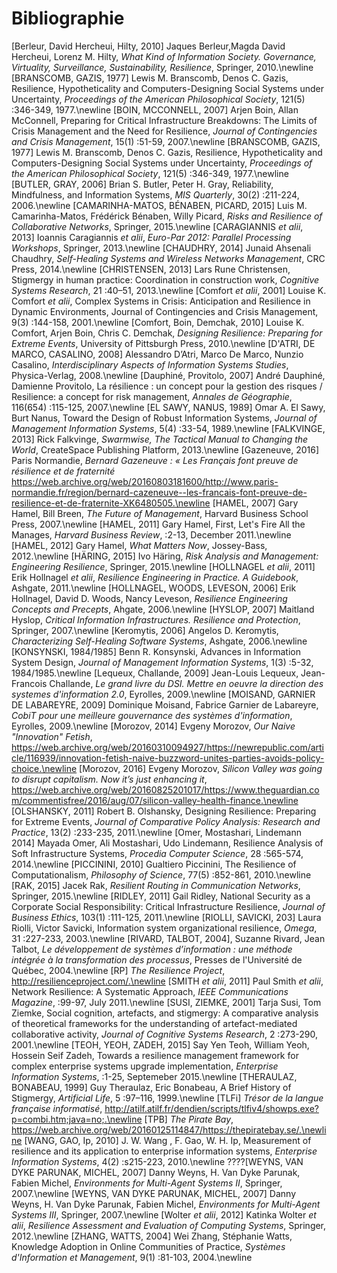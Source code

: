 # Bibliographie

[Berleur, David Hercheui, Hilty, 2010] Jaques Berleur,Magda David Hercheui, Lorenz M. Hilty, *What Kind of Information Society. Governance, Virtuality, Surveillance, Sustainability, Resilience*, Springer, 2010.\newline
[BRANSCOMB, GAZIS, 1977] Lewis M. Branscomb, Denos C. Gazis, Resilience, Hypotheticality and Computers-Designing Social Systems under Uncertainty, *Proceedings of the American Philosophical Society*, 121(5) :346-349, 1977.\newline
[BOIN, MCCONNELL, 2007] Arjen Boin, Allan McConnell, Preparing for Critical Infrastructure Breakdowns: The Limits of Crisis Management and the Need for Resilience, *Journal of Contingencies and Crisis Management*, 15(1) :51-59, 2007.\newline
[BRANSCOMB, GAZIS, 1977] Lewis M. Branscomb, Denos C. Gazis, Resilience, Hypotheticality and Computers-Designing Social Systems under Uncertainty, *Proceedings of the American Philosophical Society*, 121(5) :346-349, 1977.\newline
[BUTLER, GRAY, 2006] Brian S. Butler, Peter H. Gray, Reliability, Mindfulness, and Information Systems, *MIS Quarterly*, 30(2) :211-224, 2006.\newline
[CAMARINHA-MATOS, BÉNABEN, PICARD, 2015] Luis M. Camarinha-Matos, Frédérick Bénaben, Willy Picard, *Risks and Resilience of Collaborative Networks*, Springer, 2015.\newline
[CARAGIANNIS *et alii*, 2013] Ioannis Caragiannis *et alii*, *Euro-Par 2012: Parallel Processing Workshops*, Springer, 2013.\newline
[CHAUDHRY, 2014] Junaid Ahsenali Chaudhry, *Self-Healing Systems and Wireless Networks Management*, CRC Press, 2014.\newline
[CHRISTENSEN, 2013] Lars Rune Christensen, Stigmergy in human practice: Coordination in construction work, *Cognitive Systems Research*, 21 :40–51, 2013.\newline
[Comfort *et alii*, 2001] Louise K. Comfort *et alii*, Complex Systems in Crisis: Anticipation and Resilience in Dynamic Environments, Journal of Contingencies and Crisis Management, 9(3) :144-158, 2001.\newline
[Comfort, Boin, Demchak, 2010] Louise K. Comfort, Arjen Boin, Chris C. Demchak, *Designing Resilience: Preparing for Extreme Events*, University of Pittsburgh Press, 2010.\newline
[D'ATRI, DE MARCO, CASALINO, 2008] Alessandro D’Atri, Marco De Marco, Nunzio Casalino, *Interdisciplinary Aspects of Information Systems Studies*, Physica-Verlag, 2008.\newline
[Dauphiné, Provitolo, 2007] André Dauphiné, Damienne Provitolo, La résilience : un concept pour la gestion des risques / Resilience: a concept for risk management, *Annales de Géographie*, 116(654) :115-125, 2007.\newline
[EL SAWY, NANUS, 1989] Omar A. El Sawy, Burt Nanus, Toward the Design of Robust Information Systems, *Journal of Management Information Systems*, 5(4) :33-54, 1989.\newline
[FALKVINGE, 2013] Rick Falkvinge, *Swarmwise, The Tactical Manual to Changing the World*, CreateSpace Publishing Platform, 2013.\newline
[Gazeneuve, 2016] Paris Normandie, *Bernard Gazeneuve : « Les Français font preuve de résilience et de fraternité* https://web.archive.org/web/20160803181600/http://www.paris-normandie.fr/region/bernard-cazeneuve--les-francais-font-preuve-de-resilience-et-de-fraternite-XK6480505.\newline
[HAMEL, 2007] Gary Hamel, Bill Breen, *The Future of Management*, Harvard Business School Press, 2007.\newline
[HAMEL, 2011] Gary Hamel, First, Let's Fire All the Manages, *Harvard Business Review*, :2-13, December 2011.\newline
[HAMEL, 2012] Gary Hamel, *What Matters Now*, Jossey-Bass, 2012.\newline
[HÄRING, 2015] Ivo Häring, *Risk Analysis and Management: Engineering Resilience*, Springer, 2015.\newline
[HOLLNAGEL *et alii*, 2011] Erik Hollnagel *et alii*, *Resilience Engineering in Practice. A Guidebook*, Ashgate, 2011.\newline
[HOLLNAGEL, WOODS, LEVESON, 2006] Erik Hollnagel, David D. Woods, Nancy Leveson, *Resilience Engineering Concepts and Precepts*, Ahgate, 2006.\newline
[HYSLOP, 2007] Maitland Hyslop, *Critical Information Infrastructures. Resilience and Protection*, Springer, 2007.\newline
[Keromytis, 2006] Angelos D. Keromytis, *Characterizing Self-Healing Software Systems*, Ashgate, 2006.\newline
[KONSYNSKI, 1984/1985] Benn R. Konsynski, Advances in Information System Design, *Journal of Management Information Systems*, 1(3) :5-32, 1984/1985.\newline
[Lequeux, Challande, 2009] Jean-Louis Lequeux, Jean-Francois Challande, *Le grand livre du DSI. Mettre en oeuvre la direction des systemes d'information 2.0*, Eyrolles, 2009.\newline
[MOISAND, GARNIER DE LABAREYRE, 2009] Dominique Moisand, Fabrice Garnier de Labareyre, *CobiT pour une meilleure gouvernance des systèmes d'information*, Eyrolles, 2009.\newline
[Morozov, 2014] Evgeny Morozov, *Our Naive "Innovation" Fetish*, https://web.archive.org/web/20160310094927/https://newrepublic.com/article/116939/innovation-fetish-naive-buzzword-unites-parties-avoids-policy-choice.\newline
[Morozov, 2016] Evgeny Morozov, *Silicon Valley was going to disrupt capitalism. Now it’s just enhancing it*, https://web.archive.org/web/20160825201017/https://www.theguardian.com/commentisfree/2016/aug/07/silicon-valley-health-finance.\newline
[OLSHANSKY, 2011] Robert B. Olshansky, Designing Resilience: Preparing for Extreme Events, *Journal of Comparative Policy Analysis: Research and Practice*, 13(2) :233-235, 2011.\newline
[Omer, Mostashari, Lindemann 2014] Mayada Omer, Ali Mostashari, Udo Lindemann, Resilience Analysis of Soft Infrastructure Systems, *Procedia Computer Science*, 28 :565-574, 2014.\newline
[PICCININI, 2010] Gualtiero Piccinini, The Resilience of Computationalism, *Philosophy of Science*, 77(5) :852-861, 2010.\newline
[RAK, 2015] Jacek Rak, *Resilient Routing in Communication Networks*, Springer, 2015.\newline
[RIDLEY, 2011] Gail Ridley, National Security as a Corporate Social Responsibility: Critical Infrastructure Resilience, *Journal of Business Ethics*, 103(1) :111-125, 2011.\newline
[RIOLLI, SAVICKI, 203] Laura Riolli, Victor Savicki, Information system organizational resilience, *Omega*, 31 :227-233, 2003.\newline
[RIVARD, TALBOT, 2004], Suzanne Rivard, Jean Talbot, *Le développement de systèmes d’information : une méthode intégrée à la transformation des processus*, Presses de l'Université de Québec, 2004.\newline
[RP] *The Resilience Project*, http://resilienceproject.com/.\newline
[SMITH *et alii*, 2011] Paul Smith *et alii*, Network Resilience: A Systematic Approach, *IEEE Communications Magazine*, :99-97, July 2011.\newline
[SUSI, ZIEMKE, 2001] Tarja Susi, Tom Ziemke, Social cognition, artefacts, and stigmergy: A comparative analysis of theoretical frameworks for the understanding of artefact-mediated collaborative activity, *Journal of Cognitive Systems Research*, 2 :273-290, 2001.\newline
[TEOH, YEOH, ZADEH, 2015] Say Yen Teoh, William Yeoh, Hossein Seif Zadeh, Towards a resilience management framework for complex enterprise systems upgrade implementation, *Enterprise Information Systems*, :1-25, Septemeber 2015.\newline
[THERAULAZ, BONABEAU, 1999] Guy Theraulaz, Eric Bonabeau, A Brief History of Stigmergy, *Artificial Life*, 5 :97–116, 1999.\newline
[TLFi] *Trésor de la langue française informatisé*, http://atilf.atilf.fr/dendien/scripts/tlfiv4/showps.exe?p=combi.htm;java=no;.\newline
[TPB] *The Pirate Bay*, https://web.archive.org/web/20160125114847/https://thepiratebay.se/.\newline
[WANG, GAO, Ip, 2010] J. W. Wang , F. Gao, W. H. Ip, Measurement of resilience and its application to enterprise information systems, *Enterprise Information Systems*, 4(2) :s215-223, 2010.\newline
????[WEYNS, VAN DYKE PARUNAK, MICHEL, 2007] Danny Weyns, H. Van Dyke Parunak, Fabien Michel, *Environments for Multi-Agent Systems II*, Springer, 2007.\newline
[WEYNS, VAN DYKE PARUNAK, MICHEL, 2007] Danny Weyns, H. Van Dyke Parunak, Fabien Michel, *Environments for Multi-Agent Systems III*, Springer, 2007.\newline
[Wolter  *et alii*, 2012] Katinka Wolter *et alii*, *Resilience Assessment and Evaluation of Computing Systems*, Springer, 2012.\newline
[ZHANG, WATTS, 2004] Wei Zhang, Stéphanie Watts, Knowledge Adoption in Online Communities of Practice, *Systèmes d'Information et Management*, 9(1) :81-103, 2004.\newline
